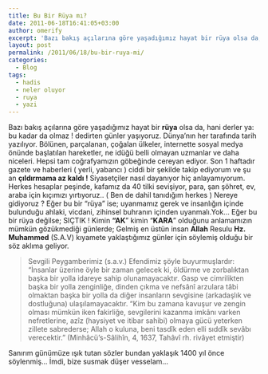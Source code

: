 ```yaml
---
title: Bu Bir Rüya mı?
date: 2011-06-18T16:41:05+03:00
author: omerify
excerpt: 'Bazı bakış açılarına göre yaşadığımız hayat bir rüya olsa da, hani derler ya: bu kadar da olmaz ! dedirten günler yaşıyoruz. Dünya’nın her tarafında tarih yazılıyor. Bölünen, parçalanan, çoğalan ülkeler, internette sosyal medya önünde başlatılan hareketler, ne idüğü belli olmayan uzmanlar ve daha niceleri.'
layout: post
permalink: /2011/06/18/bu-bir-ruya-mi/
categories:
  - Blog
tags:
  - hadis
  - neler oluyor
  - ruya
  - yazi
---
```


Bazı bakış açılarına göre yaşadığımız hayat bir **rüya** olsa da, hani derler ya: bu kadar da olmaz&nbsp;! dedirten günler yaşıyoruz. Dünya’nın her tarafında tarih yazılıyor. Bölünen, parçalanan, çoğalan ülkeler, internette sosyal medya önünde başlatılan hareketler, ne idüğü belli olmayan uzmanlar ve daha niceleri. Hepsi tam coğrafyamızın göbeğinde cereyan ediyor. Son 1 haftadır gazete ve haberleri ( yerli, yabancı ) ciddi bir şekilde takip ediyorum ve şu an **çıldırmama az kaldı&nbsp;!** Siyasetçiler nasıl dayanıyor hiç anlayamıyorum. Herkes hesaplar peşinde, kafamız da 40 tilki sevişiyor, para, şan şöhret, ev, araba için kıçımızı yırtıyoruz.. ( Ben de dahil tanıdığım herkes ) Nereye gidiyoruz&nbsp;? Eğer bu bir “rüya” ise; uyanmamız gerek ve insanlığın içinde bulunduğu ahlaki, vicdani, zihinsel buhranın içinden uyanmalı.Yok… Eğer bu bir rüya değilse; SIÇTIK&nbsp;! Kimin **“AK**” kimin “**KARA**” olduğunu anlamamızın mümkün gözükmediği günlerde; Gelmiş en üstün insan **Allah** Resulu **Hz. Muhammed** (S.A.V) kıyamete yaklaştığımız günler için söylemiş olduğu bir söz aklıma geliyor.

<blockquote>
  <p>
    Sevgili Peygamberimiz (s.a.v.) Efendimiz şöyle buyurmuşlardır: “İnsanlar üzerine öyle bir zaman gelecek ki, öldürme ve zorbalıktan başka bir yolla idareye sahip olunamayacaktır. Gasp ve cimrilikten başka bir yolla zenginliğe, dinden çıkma ve nefsânî arzulara tâbi olmaktan başka bir yolla da diğer insanların sevgisine (arkadaşlık ve dostluğuna) ulaşılamayacaktır. “Kim bu zamana kavuşur ve zengin olması mümkün iken fakirliğe, sevgilerini kazanma imkânı varken nefretlerine, azîz (haysiyet ve itibar sahibi) olmaya gücü yeterken zillete sabrederse; Allah o kuluna, beni tasdîk eden elli sıddîk sevâbı verecektir.” (Minhâcü’s-Sâlihîn, 4, 1637, Tahâvî rh. rivâyet etmiştir)
  </p>
</blockquote>

Sanırım günümüze ışık tutan sözler bundan yaklaşık 1400 yıl önce söylenmiş… İmdi, bize susmak düşer vesselam…